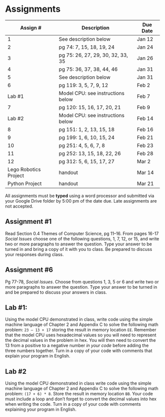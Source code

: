 # Assignments

Assign # | Description | Due Date
-------- | ----------- | --------
1 | See description below | Jan 12
2 | pg 74: 7, 15, 18, 19, 24  | Jan 24
3 | pg 75: 26, 27, 29, 30, 32, 33, 35 | Jan 26
4 | pg 75: 36, 37, 38, 44, 46 | Jan 31
5 | See description below | Jan 31
6 | pg 119: 3, 5, 7, 9, 12 | Feb 2
Lab #1 | Model CPU: see instructions below | Feb 7
7 | pg 120: 15, 16, 17, 20, 21 | Feb 9
Lab #2 | Model CPU: see instructions below | Feb 14
8 | pg 151: 1, 2, 13, 15, 18 | Feb 16
9 | pg 199: 1, 6, 10, 15, 24 | Feb 21
10 | pg 251: 4, 5, 6, 7, 8 | Feb 23
11 | pg 252: 13, 15, 18, 22, 26 | Feb 28
12 | pg 312: 5, 6, 15, 17, 27 | Mar 2
Lego Robotics Project | handout | Mar 14
Python Project | handout | Mar 21

All assignments must be **typed** using a word processor and submitted via your Google Drive folder by 5:00 pm of the date due. Late assignments are not accepted.

## Assignment #1

Read Section 0.4 Themes of Computer Science, pg 11–16. From pages 16-17 _Social Issues_ choose one of the following questions, 1, 7, 12, or 15, and write two or more paragraphs to answer the question. Type your answer to be turned in and bring a copy of it with you to class. Be prepared to discuss your responses during class.

## Assignment #6

Pg 77-78, _Social Issues_. Choose from questions 1, 3, 5 or
6 and write two or more paragraphs to answer the question. Type your
answer to be turned in and be prepared to discuss your answers in class.

## Lab #1:

Using the model CPU demonstrated in class, write code using the simple machine language of Chapter 2 and Appendix C to solve the following math problem: `23 – 13 + 17` storing the result in memory location `EE`. Remember that the model CPU uses hexadecimal values so you will need to represent the decimal values in the problem in hex. You will then need to convert the 13 from a positive to a negative number _in your code_ before adding the three numbers together. Turn in a copy of your code with comments that explain your program in English.

## Lab #2

Using the model CPU demonstrated in class write code using the simple machine language of Chapter 2 and Appendix C to solve the following math problem: `(17 + 6) * 8`. Store the result in memory location `BB`. Your code must include a loop and don’t forget to convert the decimal values into hex when writing the code. Turn in a copy of your code with comments explaining your program in English.
